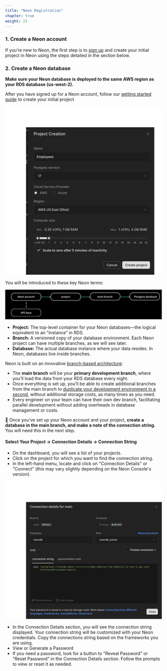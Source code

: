 ```yaml
---
title: "Neon Registration"
chapter: true
weight: 22
---
```


### 1. Create a Neon account

If you’re new to Neon, the first step is to [sign up](https://console.neon.tech/signup) and create your initial project in Neon using the steps detailed in the section below.

### 2. Create a Neon database 

**Make sure your Neon database is deployed to the same AWS region as your RDS database (us-west-2).**

After you have signed up for a Neon account, follow our [getting started guide](https://neon.tech/docs/get-started-with-neon/signing-up) to create your initial project

![Neon Project Creation](/images/neon-project-creation.png)

You will be introduced to these key Neon terms:

![Neon Object Hierarchy](/images/Neondatabasedr.png)

- **Project:** The top-level container for your Neon databases—the logical equivalent to an “instance” in RDS.
- **Branch:** A versioned copy of your database environment. Each Neon project can have multiple branches, as we will see later.
- **Database:** The actual database instance where your data resides. In Neon, databases live inside branches.

Neon is built on an innovative [branch-based architecture](https://neon.tech/blog/architecture-decisions-in-neon):

- The **main branch** will be your **primary development branch**, where you’ll load the data from your RDS database every night.
- Once everything is set up, you’ll be able to create additional branches from the main branch to [duplicate your development environment in a second](https://neon.tech/blog/how-to-copy-large-postgres-databases-in-seconds), without additional storage costs, as many times as you need.
- Every engineer on your team can have their own dev branch, facilitating parallel development without adding overheads in database management or costs.

🚨 Once you’ve set up your Neon account and your project, **create a database in the main branch, and make a note of the connection string.** You will need this in the next step.

#### Select Your Project -> Connection Details -> Connection String

- On the dashboard, you will see a list of your projects.
- Click on the project for which you want to find the connection string. 
- In the left-hand menu, locate and click on "Connection Details" or "Connect" (this may vary slightly depending on the Neon Console's version).

![Neon Connection Details](/images/neon-connection-details.png)

- In the Connection Details section, you will see the connection string displayed. Your connection string will be customized with your Neon credentials. Copy the connections string based on the frameworks you are using.
-  View or Generate a Password 
-  If you need a password, look for a button to "Reveal Password" or "Reset Password" in the Connection Details section. Follow the prompts to view or reset it as needed.